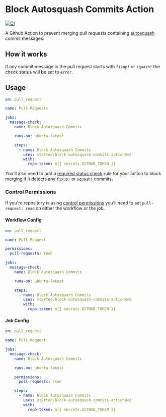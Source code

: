 # Block Autosquash Commits Action

[![CI](https://github.com/xt0rted/block-autosquash-commits-action/workflows/CI/badge.svg)](https://github.com/xt0rted/block-autosquash-commits-action/actions?query=workflow%3ACI)

A Github Action to prevent merging pull requests containing [autosquash](https://git-scm.com/docs/git-rebase#git-rebase---autosquash) commit messages.

## How it works

If any commit message in the pull request starts with `fixup!` or `squash!` the check status will be set to `error`.

## Usage

```yaml
on: pull_request

name: Pull Requests

jobs:
  message-check:
    name: Block Autosquash Commits

    runs-on: ubuntu-latest

    steps:
      - name: Block Autosquash Commits
        uses: xt0rted/block-autosquash-commits-action@v2
        with:
          repo-token: ${{ secrets.GITHUB_TOKEN }}
```

You'll also need to add a [required status check](https://help.github.com/en/articles/enabling-required-status-checks) rule for your action to block merging if it detects any `fixup!` or `squash!` commits.

### Control Permissions

If you're repository is using [control permissions](https://github.blog/changelog/2021-04-20-github-actions-control-permissions-for-github_token/) you'll need to set `pull-request: read` on either the workflow or the job.

#### Workflow Config

```yaml
on: pull_request

name: Pull Request

permissions:
  pull-requests: read

jobs:
  message-check:
    name: Block Autosquash Commits

    runs-on: ubuntu-latest

    steps:
      - name: Block Autosquash Commits
        uses: xt0rted/block-autosquash-commits-action@v2
        with:
          repo-token: ${{ secrets.GITHUB_TOKEN }}
```

#### Job Config

```yaml
on: pull_request

name: Pull Request

jobs:
  message-check:
    name: Block Autosquash Commits

    runs-on: ubuntu-latest

    permissions:
      pull-requests: read

    steps:
      - name: Block Autosquash Commits
        uses: xt0rted/block-autosquash-commits-action@v2
        with:
          repo-token: ${{ secrets.GITHUB_TOKEN }}
```
